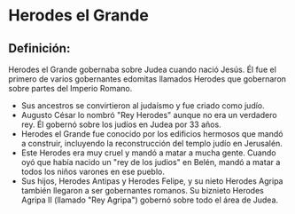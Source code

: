 # Herodes el Grande

## Definición: 

Herodes el Grande gobernaba sobre Judea cuando nació Jesús.  Él fue el primero de varios gobernantes edomitas llamados Herodes que gobernaron sobre partes del Imperio Romano.

* Sus ancestros se convirtieron al judaísmo y fue criado como judío.
* Augusto César lo nombró "Rey Herodes" aunque no era un verdadero rey.  Él gobernó sobre los judíos en Judea por 33 años.
* Herodes el Grande fue conocido por los edificios hermosos que mandó a construir, incluyendo la reconstrucción del templo judío en Jerusalén.
* Este Herodes era muy cruel y mandó a matar a mucha gente.  Cuando oyó que había nacido un "rey de los judios" en Belén, mandó a matar a todos los niños varones en ese pueblo.
* Sus hijos, Herodes Antipas y Herodes Felipe, y su nieto Herodes Agripa también llegaron a ser gobernantes romanos.  Su biznieto Herodes Agripa II (llamado "Rey Agripa") gobernó sobre todo el área de Judea.

